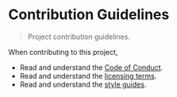 Contribution Guidelines
===

> Project contribution guidelines.

When contributing to this project,

* Read and understand the [Code of Conduct][code-of-conduct].
* Read and understand the [licensing terms][license].
* Read and understand the [style guides][style-guides].



<!-- <links> -->

[code-of-conduct]: https://github.com/stdlib-js/stdlib/blob/master/CODE_OF_CONDUCT.md
[license]: https://github.com/stdlib-js/stdlib/blob/master/LICENSE
[style-guides]: https://github.com/stdlib-js/stdlib/blob/master/docs/style-guides

<!-- </links> -->

